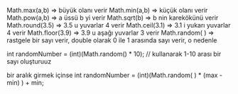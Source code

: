 Math.max(a,b)  => büyük olanı verir
Math.min(a,b)   => küçük olanı verir
Math.pow(a,b)  => a üssü b yi verir
Math.sqrt(b)      => b nin karekökünü verir
Math.round(3.5) => 3.5 u yuvarlar 4 verir
Math.ceil(3.1)      => 3.1 i yukarı yuvarlar 4 verir
Math.floor(3.9)    => 3.9 u aşağı yuvarlar 3 verir
Math.random( )   => rastgele bir sayı verir, double olarak 0 ile 1 arasında sayı verir, o nedenle

int randomNumber = (int)(Math.random() * 10); // kullanarak 1-10 arası bir sayı oluşturuuz

bir aralık girmek içinse
int randomNumber = (int)(Math.random( ) * (max - min) ) + min;